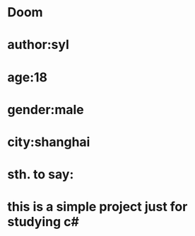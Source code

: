 # Doom
# author:syl
# age:18
# gender:male
# city:shanghai
# sth. to say:
# this is a simple project just for studying c#
